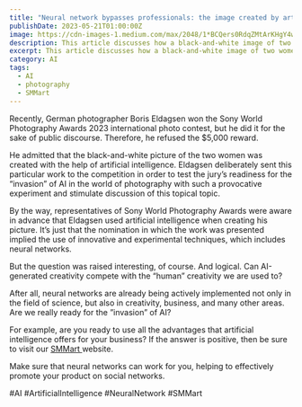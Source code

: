 ```yaml
---
title: "Neural network bypasses professionals: the image created by artificial intelligence won a prestigious award 📸"
publishDate: 2023-05-21T01:00:00Z
image: https://cdn-images-1.medium.com/max/2048/1*BCQers0RdqZMtArKHgY4ww.jpeg
description: This article discusses how a black-and-white image of two women, created using artificial intelligence by German photographer Boris Eldagsen, won the Sony World Photography Awards 2023 international photo contest. Eldagsen deliberately sent the AI-generated image to the competition to test the jury's readiness for the "invasion" of AI in photography and stimulate discussion of this topic. The article raises questions about the competition between AI-generated creativity and human creativity and promotes SMMart, an AI system that helps businesses promote their products and services on social media. Learn more about the future of AI in photography and business in this article.
excerpt: This article discusses how a black-and-white image of two women, created using artificial intelligence by German photographer Boris Eldagsen, won the Sony World Photography Awards 2023 international photo contest. Eldagsen deliberately sent th...
category: AI
tags:
  - AI
  - photography
  - SMMart
---
```

Recently, German photographer Boris Eldagsen won the Sony World Photography Awards 2023 international photo contest, but he did it for the sake of public discourse. Therefore, he refused the $5,000 reward.

He admitted that the black-and-white picture of the two women was created with the help of artificial intelligence. Eldagsen deliberately sent this particular work to the competition in order to test the jury’s readiness for the “invasion” of AI in the world of photography with such a provocative experiment and stimulate discussion of this topical topic.

By the way, representatives of Sony World Photography Awards were aware in advance that Eldagsen used artificial intelligence when creating his picture. It’s just that the nomination in which the work was presented implied the use of innovative and experimental techniques, which includes neural networks.

But the question was raised interesting, of course. And logical. Can AI-generated creativity compete with the “human” creativity we are used to?

After all, neural networks are already being actively implemented not only in the field of science, but also in creativity, business, and many other areas. Are we really ready for the ”invasion” of AI?

For example, are you ready to use all the advantages that artificial intelligence offers for your business? If the answer is positive, then be sure to visit our [SMMart ](https://www.smm.art/)website.

Make sure that neural networks can work for you, helping to effectively promote your product on social networks.

#AI #ArtificialIntelligence #NeuralNetwork #SMMart
